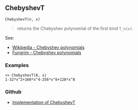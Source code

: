 ## ChebyshevT

```
ChebyshevT(n, x)
```

> returns the Chebyshev polynomial of the first kind `T_n(x)`.

See:  
* [Wikipedia - Chebyshev polynomials](https://en.wikipedia.org/wiki/Chebyshev_polynomials)
* [Fungrim - Chebyshev polynomials](http://fungrim.org/topic/Chebyshev_polynomials/)

### Examples

```
>> ChebyshevT(8, x)    
1-32*x^2+160*x^4-256*x^6+128*x^8  
```

### Github

* [Implementation of ChebyshevT](https://github.com/axkr/symja_android_library/blob/master/symja_android_library/matheclipse-core/src/main/java/org/matheclipse/core/builtin/PolynomialFunctions.java#L1507) 
